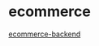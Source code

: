# ecommerce

[ecommerce-backend](https://github.com/yogeshpendse/ecommerce-backend/tree/development)
